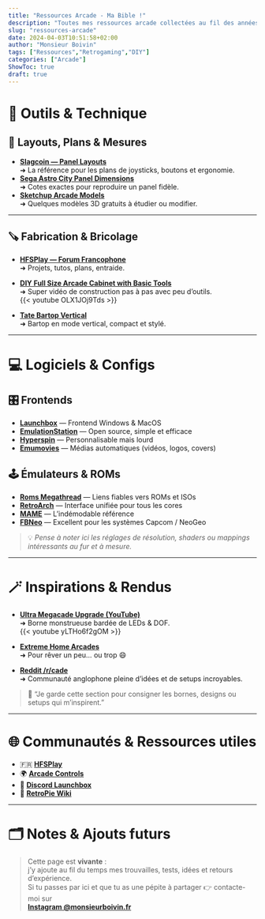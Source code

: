 ```yaml
---
title: "Ressources Arcade - Ma Bible !"
description: "Toutes mes ressources arcade collectées au fil des années : plans, tutos, forums, matos, logiciels, inspirations..."
slug: "ressources-arcade"
date: 2024-04-03T10:51:58+02:00
author: "Monsieur Boivin"
tags: ["Ressources","Retrogaming","DIY"]
categories: ["Arcade"]
ShowToc: true
draft: true
---
```


# 🧰 Outils & Technique

## 🔩 Layouts, Plans & Mesures
- [**Slagcoin — Panel Layouts**](https://www.slagcoin.com/joystick/layout.html)  
  ➜ La référence pour les plans de joysticks, boutons et ergonomie.
- [**Sega Astro City Panel Dimensions**](https://www.arcade-projects.com/)  
  ➜ Cotes exactes pour reproduire un panel fidèle.
- [**Sketchup Arcade Models**](https://3dwarehouse.sketchup.com/)  
  ➜ Quelques modèles 3D gratuits à étudier ou modifier.

---

## 🪚 Fabrication & Bricolage
- [**HFSPlay — Forum Francophone**](https://forum.hfsplay.fr)  
  ➜ Projets, tutos, plans, entraide.  

- [**DIY Full Size Arcade Cabinet with Basic Tools**](https://www.youtube.com/watch?v=OLX1JOj9Tds)  
  ➜ Super vidéo de construction pas à pas avec peu d’outils.  
  {{< youtube OLX1JOj9Tds >}}

- [**Tate Bartop Vertical**](https://forum.hfsplay.fr/renovation-et-cabs-en-construction-f20/wip-100-bartop-vertical-pincab-t17171.html)  
  ➜ Bartop en mode vertical, compact et stylé.

---

# 💻 Logiciels & Configs

## 🎛️ Frontends
- [**Launchbox**](https://www.launchbox-app.com/) — Frontend Windows & MacOS  
- [**EmulationStation**](https://emulationstation.org/) — Open source, simple et efficace  
- [**Hyperspin**](https://hyperspin-fe.com/) — Personnalisable mais lourd  
- [**Emumovies**](https://emumovies.com/) — Médias automatiques (vidéos, logos, covers)

## 🕹️ Émulateurs & ROMs
- [**Roms Megathread**](https://r-roms.github.io/megathread/retro/) — Liens fiables vers ROMs et ISOs  
- [**RetroArch**](https://www.retroarch.com/) — Interface unifiée pour tous les cores  
- [**MAME**](https://www.mamedev.org/) — L’indémodable référence  
- [**FBNeo**](https://github.com/finalburnneo/FBNeo) — Excellent pour les systèmes Capcom / NeoGeo  

> 💡 *Pense à noter ici les réglages de résolution, shaders ou mappings intéressants au fur et à mesure.*

---

# 🪄 Inspirations & Rendus

- [**Ultra Megacade Upgrade (YouTube)**](https://www.youtube.com/watch?v=yLTHo6f2gOM)  
  ➜ Borne monstrueuse bardée de LEDs & DOF.  
  {{< youtube yLTHo6f2gOM >}}

- [**Extreme Home Arcades**](https://extremehomearcades.com/)  
  ➜ Pour rêver un peu… ou trop 😄  

- [**Reddit /r/cade**](https://www.reddit.com/r/cade)  
  ➜ Communauté anglophone pleine d’idées et de setups incroyables.

> 💬 “Je garde cette section pour consigner les bornes, designs ou setups qui m’inspirent.”

---

# 🌐 Communautés & Ressources utiles

- 🇫🇷 [**HFSPlay**](https://forum.hfsplay.fr)  
- 🌍 [**Arcade Controls**](http://forum.arcadecontrols.com)  
- 💬 [**Discord Launchbox**](https://discord.gg/launchbox)  
- 🧠 [**RetroPie Wiki**](https://retropie.org.uk/docs/)  

---

# 🗂️ Notes & Ajouts futurs

> Cette page est **vivante** :  
> j’y ajoute au fil du temps mes trouvailles, tests, idées et retours d’expérience.  
> Si tu passes par ici et que tu as une pépite à partager 👉 contacte-moi sur  
> [**Instagram @monsieurboivin.fr**](https://www.instagram.com/monsieurboivin.fr)
